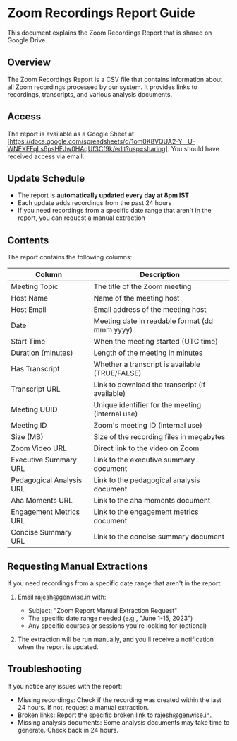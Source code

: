 # Zoom Recordings Report Guide

This document explains the Zoom Recordings Report that is shared on Google Drive.

## Overview

The Zoom Recordings Report is a CSV file that contains information about all Zoom recordings processed by our system. It provides links to recordings, transcripts, and various analysis documents.

## Access

The report is available as a Google Sheet at [https://docs.google.com/spreadsheets/d/1om0K8VQUA2-Y__U-WNEXEFqLs6psHEJw0HAqUf3Cf9k/edit?usp=sharing]. You should have received access via email.

## Update Schedule

- The report is **automatically updated every day at 8pm IST**
- Each update adds recordings from the past 24 hours
- If you need recordings from a specific date range that aren't in the report, you can request a manual extraction

## Contents

The report contains the following columns:

| Column | Description |
|--------|-------------|
| Meeting Topic | The title of the Zoom meeting |
| Host Name | Name of the meeting host |
| Host Email | Email address of the meeting host |
| Date | Meeting date in readable format (dd mmm yyyy) |
| Start Time | When the meeting started (UTC time) |
| Duration (minutes) | Length of the meeting in minutes |
| Has Transcript | Whether a transcript is available (TRUE/FALSE) |
| Transcript URL | Link to download the transcript (if available) |
| Meeting UUID | Unique identifier for the meeting (internal use) |
| Meeting ID | Zoom's meeting ID (internal use) |
| Size (MB) | Size of the recording files in megabytes |
| Zoom Video URL | Direct link to the video on Zoom |
| Executive Summary URL | Link to the executive summary document |
| Pedagogical Analysis URL | Link to the pedagogical analysis document |
| Aha Moments URL | Link to the aha moments document |
| Engagement Metrics URL | Link to the engagement metrics document |
| Concise Summary URL | Link to the concise summary document |

## Requesting Manual Extractions

If you need recordings from a specific date range that aren't in the report:

1. Email rajesh@genwise.in with:
   - Subject: "Zoom Report Manual Extraction Request"
   - The specific date range needed (e.g., "June 1-15, 2023")
   - Any specific courses or sessions you're looking for (optional)

2. The extraction will be run manually, and you'll receive a notification when the report is updated.

## Troubleshooting

If you notice any issues with the report:

- Missing recordings: Check if the recording was created within the last 24 hours. If not, request a manual extraction.
- Broken links: Report the specific broken link to rajesh@genwise.in.
- Missing analysis documents: Some analysis documents may take time to generate. Check back in 24 hours.
